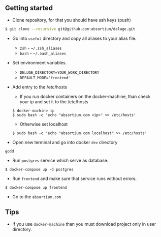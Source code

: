 ## Getting started
* Clone repository, for that you should have ssh keys (push)
```bash
$ git clone --recursive git@github.com:absortium/deluge.git
```

* Go into `useful` directory and copy all aliases to your alias file.
  * `zsh` - `~/.zsh_aliases`
  * `bash` - `~/.bash_aliases`
 
* Set environment variables.
  * `DELUGE_DIRECTORY=YOUR_WORK_DIRECTORY` 
  * `DEFAULT_MODE='frontend'`

* Add entry to the /etc/hosts
   * If you run docker containers on the docker-machine, than check your ip and set it to the /etc/hosts
   ```
   $ docker-machine ip
   $ sudo bash -c 'echo "absortium.com <ip>" >> /etc/hosts'
   ```
   * Otherwise set localhost
   ```
   $ sudo bash -c 'echo "absortium.com localhost" >> /etc/hosts'
   ```
   
* Open new terminal and go into docker `dev` directory
```
godd
```

* Run `postgres` service which serve as database.
```
$ docker-compose up -d postgres
```
* Run `frontend` and make sure that service runs without errors.
```
$ docker-compose up frontend
```

* Go to the `absortium.com`
    
## Tips
* If you use `docker-machine` than you must download project only in user directory.
